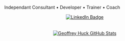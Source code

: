 Independant Consultant • Developer • Trainer • Coach

<div id="header" align="center">
  <div id="badges">
    <a href="https://www.linkedin.com/in/geoffrey-huck/">
      <img src="https://img.shields.io/badge/LinkedIn-blue?style=for-the-badge&logo=linkedin&logoColor=white" alt="LinkedIn Badge"/>
    </a>
  </div>
  <!-- <img src="https://komarev.com/ghpvc/?username=GeoffreyHuck&style=flat-square&color=blue" alt=""/> -->
</div>
<br /><br />
<div align="center">
  <a href="https://git.io/streak-stats"><img src="https://github-readme-streak-stats.herokuapp.com?user=GeoffreyHuck&theme=merko&mode=weekly" alt="Geoffrey Huck GitHub Stats" /></a>
  <!--
  <br /><br />
  <a href="https://github.com/anuraghazra/github-readme-stats"><img src="https://github-readme-stats.vercel.app/api/top-langs/?username=GeoffreyHuck&layout=compact&theme=vision-friendly-dark" alt="Geoffrey Huck Top Languages" /></a>
  -->
</div>

<!--
**GeoffreyHuck/GeoffreyHuck** is a ✨ _special_ ✨ repository because its `README.md` (this file) appears on your GitHub profile.

Here are some ideas to get you started:

- 🔭 I’m currently working on ...
- 🌱 I’m currently learning ...
- 👯 I’m looking to collaborate on ...
- 🤔 I’m looking for help with ...
- 💬 Ask me about ...
- 📫 How to reach me: ...
- 😄 Pronouns: ...
- ⚡ Fun fact: ...
-->
